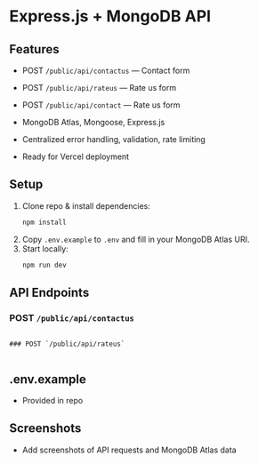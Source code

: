 # Express.js + MongoDB API

## Features

- POST `/public/api/contactus` — Contact form
- POST `/public/api/rateus` — Rate us form
- POST `/public/api/contact` — Rate us form

- MongoDB Atlas, Mongoose, Express.js
- Centralized error handling, validation, rate limiting
- Ready for Vercel deployment

## Setup

1. Clone repo & install dependencies:
   ```sh
   npm install
   ```
2. Copy `.env.example` to `.env` and fill in your MongoDB Atlas URI.
3. Start locally:
   ```sh
   npm run dev
   ```


## API Endpoints

### POST `/public/api/contactus`
```

### POST `/public/api/rateus`


```


## .env.example

- Provided in repo

## Screenshots

- Add screenshots of API requests and MongoDB Atlas data
